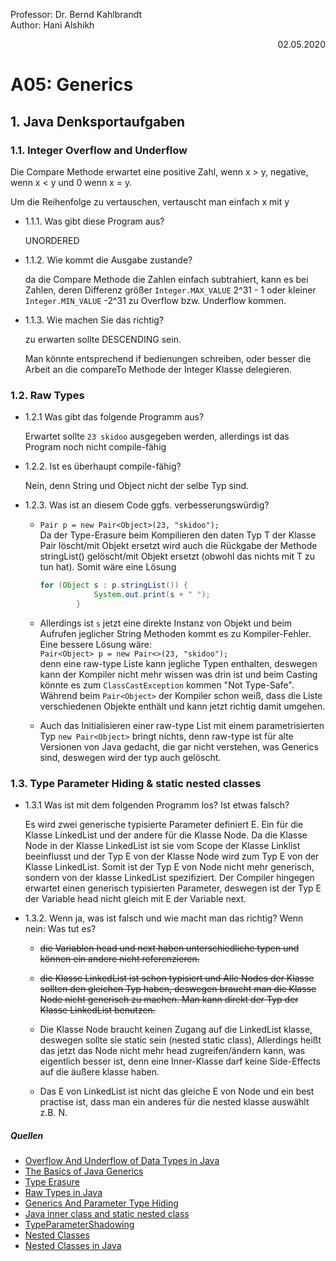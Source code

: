 Professor: Dr. Bernd Kahlbrandt  
Author: Hani Alshikh
<div style="text-align: right">02.05.2020</div>

# A05: Generics

## 1. Java Denksportaufgaben

### 1.1. Integer Overflow and Underflow

Die Compare Methode erwartet eine positive Zahl, wenn x > y, negative, wenn x < y und 0 wenn x = y.  

Um die Reihenfolge zu vertauschen, vertauscht man einfach x mit y

- 1.1.1. Was gibt diese Program aus?

    UNORDERED

- 1.1.2. Wie kommt die Ausgabe zustande?

    da die Compare Methode die Zahlen einfach subtrahiert, kann es bei Zahlen, deren Differenz größer ```Integer.MAX_VALUE``` 2^31 - 1 oder kleiner ```Integer.MIN_VALUE``` -2^31 zu Overflow bzw. Underflow kommen.

- 1.1.3. Wie machen Sie das richtig?

    zu erwarten sollte DESCENDING sein.

    Man könnte entsprechend if bedienungen schreiben, oder besser die Arbeit an die compareTo Methode der Integer Klasse delegieren.

### 1.2. Raw Types

- 1.2.1 Was gibt das folgende Programm aus?

    Erwartet sollte ```23 skidoo``` ausgegeben werden, allerdings ist das Program noch nicht compile-fähig

- 1.2.2. Ist es überhaupt compile-fähig?

    Nein, denn String und Object nicht der selbe Typ sind.

<div class="page"/>

- 1.2.3. Was ist an diesem Code ggfs. verbesserungswürdig?

  - ```Pair p = new Pair<Object>(23, "skidoo");```  
        Da der Type-Erasure beim Kompilieren den daten Typ T der Klasse Pair löscht/mit Objekt ersetzt wird auch die Rückgabe der Methode stringList() gelöscht/mit Objekt ersetzt (obwohl das nichts mit T zu tun hat). Somit wäre eine Lösung

    ```java
    for (Object s : p.stringList()) {
                System.out.print(s + " ");
            }
    ```

  - Allerdings ist ```s``` jetzt eine direkte Instanz von Objekt und beim Aufrufen jeglicher String Methoden kommt es zu Kompiler-Fehler. Eine bessere Lösung wäre:  
  ```Pair<Object> p = new Pair<>(23, "skidoo");```  
  denn eine raw-type Liste kann jegliche Typen enthalten, deswegen kann der Kompiler nicht mehr wissen was drin ist und beim Casting könnte es zum ```ClassCastException``` kommen "Not Type-Safe". Während beim ```Pair<Object>``` der Kompiler schon weiß, dass die Liste verschiedenen Objekte enthält und kann jetzt richtig damit umgehen.

  - Auch das Initialisieren einer raw-type List mit einem parametrisierten Typ ```new Pair<Object>``` bringt nichts, denn raw-type ist für alte Versionen von Java gedacht, die gar nicht verstehen, was Generics sind, deswegen wird der typ auch gelöscht.

### 1.3. Type Parameter Hiding & static nested classes

- 1.3.1 Was ist mit dem folgenden Programm los? Ist etwas falsch?

    Es wird zwei generische typisierte Parameter definiert E. Ein für die Klasse LinkedList und der andere für die Klasse Node. Da die Klasse Node in der Klasse LinkedList ist sie vom Scope der Klasse Linklist beeinflusst und der Typ E von der Klasse Node wird zum Typ E von der Klasse LinkedList. Somit ist der Typ E von Node nicht mehr generisch, sondern von der klasse LinkedList spezifiziert. Der Compiler hingegen erwartet einen generisch typisierten Parameter, deswegen ist der Typ E der Variable head nicht gleich mit E der Variable next.

- 1.3.2. Wenn ja, was ist falsch und wie macht man das richtig? Wenn nein: Was tut es?

  - ~~die Variablen head und next haben unterschiedliche typen und können ein andere nicht referenzieren.~~

  - ~~die Klasse LinkedList ist schon typisiert und Alle Nodes der Klasse sollten den gleichen Typ haben, deswegen braucht man die Klasse Node nicht generisch zu machen. Man kann direkt der Typ der Klasse LinkedList benutzen.~~

  - Die Klasse Node braucht keinen Zugang auf die LinkedList klasse, deswegen sollte sie static sein (nested static class), Allerdings heißt das jetzt das Node nicht mehr head zugreifen/ändern kann, was eigentlich besser ist, denn eine Inner-Klasse darf keine Side-Effects auf die äußere klasse haben.
  
  - Das E von LinkedList ist nicht das gleiche E von Node und ein best practise ist, dass man ein anderes für die nested klasse auswählt z.B. N.

##### Quellen
- [Overflow And Underflow of Data Types in Java](https://dzone.com/articles/overflow-and-underflow-data)
- [The Basics of Java Generics](https://www.baeldung.com/java-generics)
- [Type Erasure](https://www.youtube.com/watch?v=eWDJP6iHgLA)
- [Raw Types in Java](https://www.baeldung.com/raw-types-java)
- [Generics And Parameter Type Hiding](https://kodelog.wordpress.com/2013/04/23/generics-and-parameter-type-hiding/)
- [Java inner class and static nested class](https://stackoverflow.com/questions/70324/java-inner-class-and-static-nested-class)
- [TypeParameterShadowing](https://errorprone.info/bugpattern/TypeParameterShadowing)
- [Nested Classes](https://docs.oracle.com/javase/tutorial/java/javaOO/nested.html)
- [Nested Classes in Java](https://www.geeksforgeeks.org/nested-classes-java/)